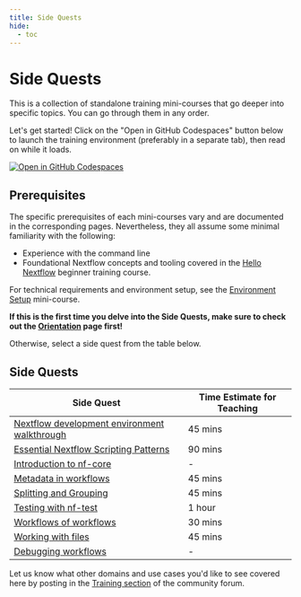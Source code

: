 ```yaml
---
title: Side Quests
hide:
  - toc
---
```


# Side Quests

This is a collection of standalone training mini-courses that go deeper into specific topics. You can go through them in any order.

Let's get started! Click on the "Open in GitHub Codespaces" button below to launch the training environment (preferably in a separate tab), then read on while it loads.

[![Open in GitHub Codespaces](https://github.com/codespaces/badge.svg)](https://codespaces.new/nextflow-io/training?quickstart=1&ref=master)

## Prerequisites

The specific prerequisites of each mini-courses vary and are documented in the corresponding pages.
Nevertheless, they all assume some minimal familiarity with the following:

- Experience with the command line
- Foundational Nextflow concepts and tooling covered in the [Hello Nextflow](../../hello_nextflow/) beginner training course.

For technical requirements and environment setup, see the [Environment Setup](../../envsetup/) mini-course.

**If this is the first time you delve into the Side Quests, make sure to check out the [Orientation](./orientation.md) page first!**

Otherwise, select a side quest from the table below.

## Side Quests

| Side Quest                                                                 | Time Estimate for Teaching |
| -------------------------------------------------------------------------- | -------------------------- |
| [Nextflow development environment walkthrough](./ide_features.md)          | 45 mins                    |
| [Essential Nextflow Scripting Patterns](./essential_scripting_patterns.md) | 90 mins                    |
| [Introduction to nf-core](./nf-core.md)                                    | -                          |
| [Metadata in workflows](./metadata.md)                                     | 45 mins                    |
| [Splitting and Grouping](./splitting_and_grouping.md)                      | 45 mins                    |
| [Testing with nf-test](./nf-test.md)                                       | 1 hour                     |
| [Workflows of workflows](./workflows_of_workflows.md)                      | 30 mins                    |
| [Working with files](./working_with_files.md)                              | 45 mins                    |
| [Debugging workflows](./debugging.md)                                      | -                          |

Let us know what other domains and use cases you'd like to see covered here by posting in the [Training section](https://community.seqera.io/c/training/) of the community forum.
